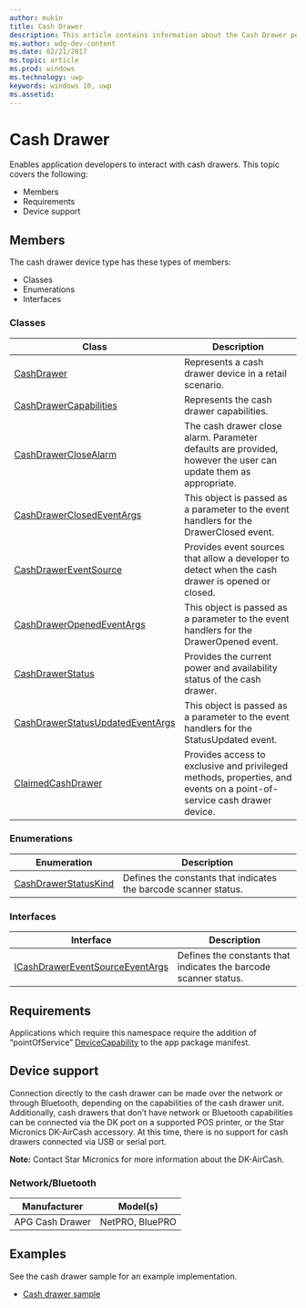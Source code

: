 ```yaml
---
author: mukin
title: Cash Drawer
description: This article contains information about the Cash Drawer point of service family of devices
ms.author: wdg-dev-content
ms.date: 02/21/2017
ms.topic: article
ms.prod: windows
ms.technology: uwp
keywords: windows 10, uwp
ms.assetid:
---
```


# Cash Drawer

Enables application developers to interact with cash drawers.
This topic covers the following:
+	Members
+	Requirements
+ Device support

## Members
The cash drawer device type has these types of members:
+	Classes
+	Enumerations
+	Interfaces

### Classes
| Class | Description |
|-------|-------------|
| [CashDrawer](https://docs.microsoft.com/en-us/uwp/api/windows.devices.pointofservice.cashdrawer) | Represents a cash drawer device in a retail scenario. |
| [CashDrawerCapabilities](https://docs.microsoft.com/en-us/uwp/api/windows.devices.pointofservice.cashdrawercapabilities) | Represents the cash drawer capabilities. |
| [CashDrawerCloseAlarm](https://docs.microsoft.com/en-us/uwp/api/windows.devices.pointofservice.cashdrawerclosealarm) | The cash drawer close alarm. Parameter defaults are provided, however the user can update them as appropriate. |
| [CashDrawerClosedEventArgs](https://docs.microsoft.com/en-us/uwp/api/windows.devices.pointofservice.cashdrawerclosedeventargs) | This object is passed as a parameter to the event handlers for the DrawerClosed event. |
| [CashDrawerEventSource](https://docs.microsoft.com/en-us/uwp/api/windows.devices.pointofservice.cashdrawereventsource) | Provides event sources that allow a developer to detect when the cash drawer is opened or closed. |
| [CashDrawerOpenedEventArgs](https://docs.microsoft.com/en-us/uwp/api/windows.devices.pointofservice.cashdraweropenedeventargs) | This object is passed as a parameter to the event handlers for the DrawerOpened event. |
| [CashDrawerStatus](https://docs.microsoft.com/en-us/uwp/api/windows.devices.pointofservice.cashdrawerstatus) | Provides the current power and availability status of the cash drawer. |
| [CashDrawerStatusUpdatedEventArgs](https://docs.microsoft.com/en-us/uwp/api/windows.devices.pointofservice.cashdrawerstatusupdatedeventargs) | This object is passed as a parameter to the event handlers for the StatusUpdated event. |
| [ClaimedCashDrawer](https://docs.microsoft.com/en-us/uwp/api/windows.devices.pointofservice.claimedcashdrawer) | Provides access to exclusive and privileged methods, properties, and events on a point-of-service cash drawer device. |

### Enumerations
| Enumeration |	Description |
|-------------|-------------|
| [CashDrawerStatusKind](https://docs.microsoft.com/en-us/uwp/api/windows.devices.pointofservice.cashdrawerstatuskind) | Defines the constants that indicates the barcode scanner status. |

### Interfaces
| Interface |	Description |
|-----------|-------------|
| [ICashDrawerEventSourceEventArgs](https://docs.microsoft.com/en-us/uwp/api/windows.devices.pointofservice.icashdrawereventsourceeventargs) | Defines the constants that indicates the barcode scanner status. |

## Requirements
Applications which require this namespace require the addition of “pointOfService” [DeviceCapability](https://msdn.microsoft.com/library/4353c4fd-f038-4986-81ed-d2ec0c6235ef) to the app package manifest.

## Device support
Connection directly to the cash drawer can be made over the network or through Bluetooth, depending on the capabilities of the cash drawer unit. Additionally, cash drawers that don’t have network or Bluetooth capabilities can be connected via the DK port on a supported POS printer, or the Star Micronics DK-AirCash accessory. At this time, there is no support for cash drawers connected via USB or serial port.

**Note:**  Contact Star Micronics for more information about the DK-AirCash.

### Network/Bluetooth
| Manufacturer |	Model(s) |
|--------------|-----------|
| APG Cash Drawer |	NetPRO, BluePRO |

## Examples
See the cash drawer sample for an example implementation.
+	[Cash drawer sample](https://github.com/Microsoft/Windows-universal-samples/tree/master/Samples/CashDrawer)
